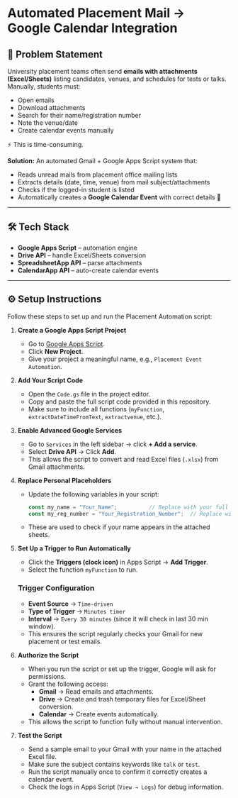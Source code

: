 #  Automated Placement Mail → Google Calendar Integration

## 📌 Problem Statement
University placement teams often send **emails with attachments (Excel/Sheets)** listing candidates, venues, and schedules for tests or talks.  
Manually, students must:  
- Open emails  
- Download attachments  
- Search for their name/registration number  
- Note the venue/date  
- Create calendar events manually  

⚡ This is time-consuming.

**Solution:** An automated Gmail + Google Apps Script system that:  
- Reads unread mails from placement office mailing lists  
- Extracts details (date, time, venue) from mail subject/attachments  
- Checks if the logged-in student is listed  
- Automatically creates a **Google Calendar Event** with correct details 🎯

---

## 🛠️ Tech Stack
- **Google Apps Script** – automation engine   
- **Drive API** – handle Excel/Sheets conversion  
- **SpreadsheetApp API** – parse attachments  
- **CalendarApp API** – auto-create calendar events  

---


## ⚙️ Setup Instructions

Follow these steps to set up and run the Placement Automation script:

1. **Create a Google Apps Script Project**  
   - Go to [Google Apps Script](https://script.google.com/).  
   - Click **New Project**.  
   - Give your project a meaningful name, e.g., `Placement Event Automation`.

2. **Add Your Script Code**  
   - Open the `Code.gs` file in the project editor.  
   - Copy and paste the full script code provided in this repository.  
   - Make sure to include all functions (`myFunction`, `extractDateTimeFromText`, `extractvenue`, etc.).

3. **Enable Advanced Google Services**  
   - Go to `Services` in the left sidebar → click **+ Add a service**.  
   - Select **Drive API** → Click **Add**.  
   - This allows the script to convert and read Excel files (`.xlsx`) from Gmail attachments.

4. **Replace Personal Placeholders**  
   - Update the following variables in your script:  
     ```javascript
     const my_name = "Your_Name";          // Replace with your full name
     const my_reg_number = "Your_Registration_Number";  // Replace with your registration number
     ```
   - These are used to check if your name appears in the attached sheets.

5. **Set Up a Trigger to Run Automatically**  
   - Click the **Triggers (clock icon)** in Apps Script → **Add Trigger**.  
   - Select the function `myFunction` to run.  
    ### Trigger Configuration
   - **Event Source** → `Time-driven`  
   - **Type of Trigger** → `Minutes timer`  
    - **Interval** → `Every 30 minutes` (since it will check in last 30 min window).
   - This ensures the script regularly checks your Gmail for new placement or test emails.  

6. **Authorize the Script**  
   - When you run the script or set up the trigger, Google will ask for permissions.  
   - Grant the following access:  
     - **Gmail** → Read emails and attachments.  
     - **Drive** → Create and trash temporary files for Excel/Sheet conversion.  
     - **Calendar** → Create events automatically.  
   - This allows the script to function fully without manual intervention.  

7. **Test the Script**  
   - Send a sample email to your Gmail with your name in the attached Excel file.  
   - Make sure the subject contains keywords like `talk` or `test`.  
   - Run the script manually once to confirm it correctly creates a calendar event.  
   - Check the logs in Apps Script (`View → Logs`) for debug information.

